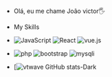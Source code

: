 -  Olá, eu me chame João victor🖐️
- My Skills
- ![JavaScript](https://img.shields.io/badge/JavaScript-F7DF1E?style=for-the-badge&logo=javascript&logoColor=black) ![React](	https://img.shields.io/badge/React-20232A?style=for-the-badge&logo=react&logoColor=61DAFB) ![vue.js](https://img.shields.io/badge/Vue.js-35495E?style=for-the-badge&logo=vue.js&logoColor=4FC08D)
- ![php](https://img.shields.io/badge/PHP-777BB4?style=for-the-badge&logo=php&logoColor=white)  ![bootstrap](https://img.shields.io/badge/Bootstrap-563D7C?style=for-the-badge&logo=bootstrap&logoColor=white)  ![mysqli](https://img.shields.io/badge/MySQL-00000F?style=for-the-badge&logo=mysql&logoColor=white)






- [![vtwave GitHub stats-Dark](https://github-readme-stats.vercel.app/api?username=joaovrmoura&show_icons=true&theme=dark#gh-dark-mode-only)



